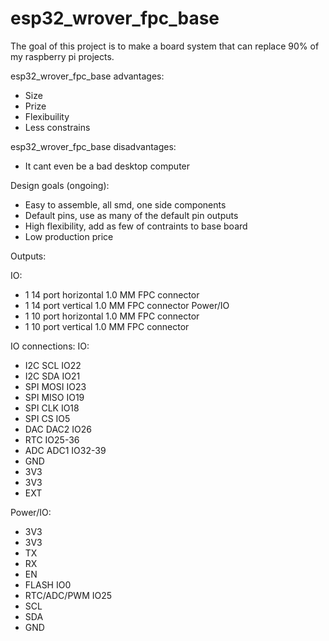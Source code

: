 # esp32_wrover_fpc_base
The goal of this project is to make a board system that can replace 90% of my raspberry pi projects.

esp32_wrover_fpc_base advantages:

* Size
* Prize
* Flexibuility
* Less constrains

esp32_wrover_fpc_base disadvantages:
* It cant even be a bad desktop computer

Design goals (ongoing):
* Easy to assemble, all smd, one side components
* Default pins, use as many of the default pin outputs
* High flexibility, add as few of contraints to base board
* Low production price

Outputs:

IO:
* 1 14 port horizontal 1.0 MM FPC connector
* 1 14 port vertical 1.0 MM FPC connector
Power/IO
* 1 10 port horizontal 1.0 MM FPC connector
* 1 10 port vertical 1.0 MM FPC connector
 
IO connections:
IO:
* I2C SCL     IO22
* I2C SDA     IO21
* SPI MOSI    IO23
* SPI MISO    IO19
* SPI CLK     IO18
* SPI CS      IO5
* DAC DAC2    IO26
* RTC         IO25-36
* ADC ADC1    IO32-39
* GND
* 3V3
* 3V3
* EXT

Power/IO:
* 3V3
* 3V3
* TX
* RX
* EN
* FLASH   IO0
* RTC/ADC/PWM IO25
* SCL
* SDA
* GND
